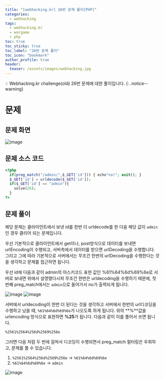 ```yaml
---
title: "[webhacking.kr] 26번 문제 풀이[PHP]"
categories:
  - webhacking
tags:
  - webhacking.kr
  - wargame
  - php
toc: true
toc_sticky: true
toc_label: "26번 문제 풀이"
toc_icon: "bookmark"
author_profile: true
header:
  teaser: /assets/images/webhacking.jpg
---
```


💡 Webhacking.kr challenge(old) 26번 문제에 대한 풀이입니다.
{: .notice--warning}

# 문제
## 문제 화면
  ![image](https://user-images.githubusercontent.com/33647663/151707963-ccbc93a7-e335-41f6-8a02-020959c73d8d.png)


## 문제 소스 코드
  ```php
  <?php
    if(preg_match("/admin/",$_GET['id'])) { echo"no!"; exit(); }
    $_GET['id'] = urldecode($_GET['id']);
    if($_GET['id'] == "admin"){
      solve(26);
    }
  ?>
  ```

  
## 문제 풀이
  해당 문제는 클라이언트에서 보낸 id를 한번 더 urldecode를 한 다음 해당 값이 ```admin```인 경우 클리어 되는 문제입니다.

  우선 기본적으로 클라이언트에서 get이나, post방식으로 데이터를 보내면 urlEncoding이 수행되고, 서버측에서 데이터를 받으면 urlDecoding을 수행합니다. 그리고 그에 따라 기본적으로 서버에서는 무조건 한번의 urlDecoding을 수행한다는 것을 생각하고 문제를 접근하면 됩니다.

  우선 id에 다음과 같이 admin의 아스키코드 표현 값인 %61%64%6d%69%6e로 서버로 보내면 위에서 설명했다시피 무조건 한번은 urldecoding을 수행하기 때문에, 첫 번째 preg_match에서는 ```admin```으로 들어가서 no가 출력되게 됩니다.

  ![image](https://user-images.githubusercontent.com/33647663/151708255-24077d6d-fabe-4117-9dd8-7e9de957d314.png)
  ![image](https://user-images.githubusercontent.com/33647663/151708260-e4fe1af0-41f3-418d-8eec-d44b70dd0eb5.png)


  서버에서 urldecoding이 한번 더 된다는 것을 생각하고 서버에서 한번의 url디코딩을 수행하고 났을 때, ```%61%64%6d%69%6e```가 나오도록 하게 됩니다. 위의 **%**값을 urlencoding 방식으로 표현하면 **%25**가 됩니다. 다음과 같이 이를 풀어서 쓰면 됩니다. 

  ```%2561%2564%256d%2569%256e```

  그러면 다음 처럼 두 번에 걸쳐서 디코딩이 수행되면서 preg_match 필터링은 우회하고, 문제를 풀 수 있습니다.

  1. ```%2561%2564%256d%2569%256e``` -> ```%61%64%6d%69%6e```   
  2. ```%61%64%6d%69%6e```  -> ```admin```


  ![image](https://user-images.githubusercontent.com/33647663/151708420-dd5139f5-8ee9-44c0-8831-adf0287b98fe.png)


